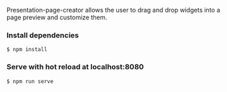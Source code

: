 Presentation-page-creator allows the user to drag and drop widgets into a page preview and customize them. 

### Install dependencies
```$ npm install```

### Serve with hot reload at localhost:8080
```$ npm run serve```
